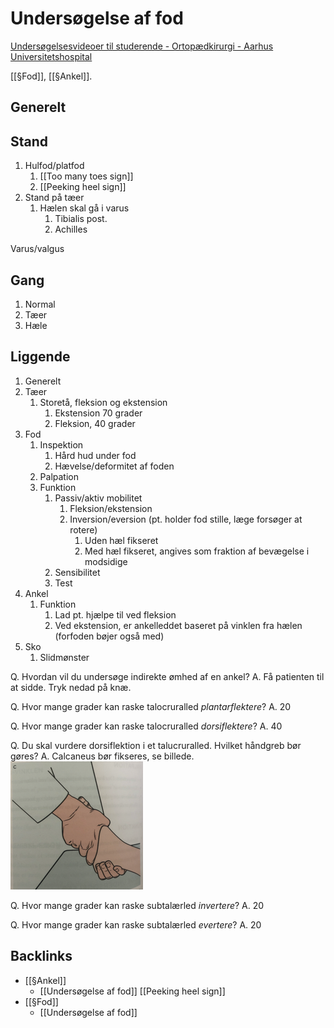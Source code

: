 # Undersøgelse af fod
[Undersøgelsesvideoer til studerende - Ortopædkirurgi - Aarhus Universitetshospital](https://www.auh.dk/afdelinger/ortopadkirurgi/til-fagfolk/undersogelsesvideoer)

[[§Fod]], [[§Ankel]].

## Generelt

## Stand
1. Hulfod/platfod
	1. [[Too many toes sign]]
	2. [[Peeking heel sign]]
2. Stand på tæer
	1. Hælen skal gå i varus
		1. Tibialis post.
		2. Achilles

Varus/valgus

## Gang
1. Normal
2. Tæer
3. Hæle

## Liggende
1. Generelt
2. Tæer
	1. Storetå, fleksion og ekstension
		1. Ekstension 70 grader
		2. Fleksion, 40 grader
3. Fod
	1. Inspektion
		1. Hård hud under fod
		2. Hævelse/deformitet af foden
	2. Palpation
	3. Funktion
		1. Passiv/aktiv mobilitet
			1. Fleksion/ekstension
			2. Inversion/eversion (pt. holder fod stille, læge forsøger at rotere)
				1. Uden hæl fikseret
				2. Med hæl fikseret, angives som fraktion af bevægelse i modsidige
		2. Sensibilitet
		3. Test 
4. Ankel
	1. Funktion
		1. Lad pt. hjælpe til ved fleksion
		2. Ved ekstension, er ankelleddet baseret på vinklen fra hælen (forfoden bøjer også med)
5. Sko
	1. Slidmønster

Q. Hvordan vil du undersøge indirekte ømhed af en ankel?
A. Få patienten til at sidde. Tryk nedad på knæ.

Q. Hvor mange grader kan raske talocruralled *plantarflektere*? 
A. 20

Q. Hvor mange grader kan raske talocruralled *dorsiflektere*? 
A. 40

Q. Du skal vurdere dorsiflektion i et talucruralled. Hvilket håndgreb bør gøres?
A. Calcaneus bør fikseres, se billede.
![](BearImages/2E139AA2-E75B-4CA6-8F08-AD03BC9A4827-53319-00006C175D049FC7/D40CB974-635A-459B-89BD-5C69CE578626.png)

Q. Hvor mange grader kan raske subtalærled *invertere*? 
A. 20

Q. Hvor mange grader kan raske subtalærled *evertere*? 
A. 20

## Backlinks
* [[§Ankel]]
	* [[Undersøgelse af fod]]
[[Peeking heel sign]]
* [[§Fod]]
	* [[Undersøgelse af fod]]

<!-- #anki/tag/med/Orto #anki/deck/Medicine -->

<!-- {BearID:5146B7E7-B677-4B01-BD36-E2786A252A27-53319-00006C175D2027C5} -->
